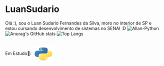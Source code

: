 # LuanSudario

Olá :), sou o Luan Sudario Fernandes da Silva, moro no interior de SP e estou cursando desenvolvimento de sistemas no SENAI :D
<img aling="right" alt="Allan-Python" heigh="130" width="100" src="https://mystickermania.com/cdn/stickers/games/hollow-knight-like-512x512.png">
![Anurag's GitHub stats](https://github-readme-stats.vercel.app/api?username=LuanSudario&show=reviews,discussions_started,discussions_answered,prs_merged,prs_merged_percentage&show_icons=true&theme=gruvbox)
![Top Langs](https://github-readme-stats.vercel.app/api/top-langs/?username=LuanSudario&size_weight=0.5&count_weight=0.5&show_icons=true&theme=gruvbox)
<div style="display: inline_block"><br>
Em Estudo📖:
  <img align="center" alt="Allan-Python" height="50" width="70" src="https://raw.githubusercontent.com/devicons/devicon/master/icons/python/python-original.svg">
  
    

